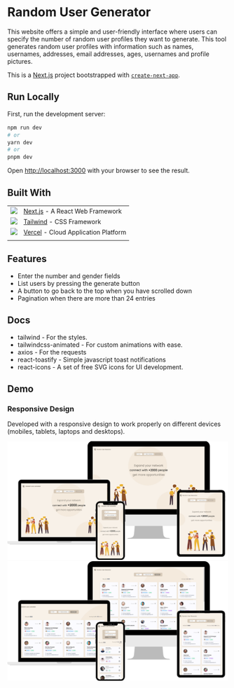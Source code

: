 # Random User Generator

This website offers a simple and user-friendly interface where users can specify the number of random user profiles they want to generate. This tool generates random user profiles with information such as names, usernames, addresses, email addresses, ages, usernames and profile pictures.

This is a [Next.js](https://nextjs.org/) project bootstrapped with [`create-next-app`](https://github.com/vercel/next.js/tree/canary/packages/create-next-app).

## Run Locally

First, run the development server:

```bash
npm run dev
# or
yarn dev
# or
pnpm dev
```

Open [http://localhost:3000](http://localhost:3000) with your browser to see the result.

## Built With

|           |          |
| :-------- | :------- |
|<img src="https://skillicons.dev/icons?i=nextjs" /> | [Next.js](https://nextjs.org/)  - A React Web Framework |
|<img src="https://skillicons.dev/icons?i=tailwind" /> | [Tailwind](https://gettailwind.com/) - CSS Framework |
|<img src="https://skillicons.dev/icons?i=vercel" /> | [Vercel](https://vercel.com/) - Cloud Application Platform |
|           |          |

## Features

- Enter the number and gender fields
- List users by pressing the generate button
- A button to go back to the top when you have scrolled down
- Pagination when there are more than 24 entries

## Docs
- tailwind - For the styles.
- tailwindcss-animated - For custom animations with ease.
- axios - For the requests
- react-toastify - Simple javascript toast notifications
- react-icons - A set of free SVG icons for UI development.

## Demo

### Responsive Design

Developed with a responsive design to work properly on different devices (mobiles, tablets, laptops and desktops).

 <img src="./public/Images/responsive-design.png" width="840">
 <img src="./public/Images/responsible-design-list.png" width="840">
 
